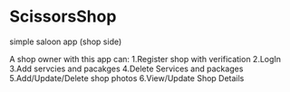 # ScissorsShop

simple saloon app (shop side)

A shop owner with this app can:
1.Register shop with verification
2.LogIn
3.Add servcies and pacakges
4.Delete Services and packages
5.Add/Update/Delete shop photos
6.View/Update Shop Details
